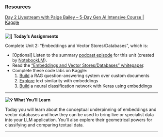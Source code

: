 ### Resources

[Day 2 Livestream with Paige Bailey – 5-Day Gen AI Intensive Course  | Kaggle](https://www.youtube.com/watch?v=86GZC56rQCc&list=PLqFaTIg4myu-b1PlxitQdY0UYIbys-2es&index=3)

---


**![🎒](https://fonts.gstatic.com/s/e/notoemoji/15.1/1f392/32.png) Today’s Assignments**

Complete Unit 2: “Embeddings and Vector Stores/Databases”, which is:

* [Optional] Listen to the summary [podcast episode](https://notifications.googleapis.com/email/redirect?t=AFG8qyV-YgEr35lKfiIbI17dmf4fCzft4aX34InC_4-zvZDaAhe28PVqHi9mVcU0jQt_QWxZrCOoWh0XAS2hlxxEVSVWjL9de0LKD81Z_52i-8_umgzpo90f-1Y_jlQi8kxNXmT8UcWLMzHNlPx2ZkyF0f2Sl4oJ6GooZFOgDvmESRrxR5cDV43Z6TGDJEs0t60Rm5aefD8SYsGKj7f20QUvp1v0H56P4W8zCjGZZ7dzq13tTaSBtDkGzw1SBU-HziMdkoUw&r=eJzLKCkpKLbS16_MLy0pTUrVS87P1S9PLEnOsC-zNXR2Nrb0NjfzKywGAB5aDYs&s=ALHZ2r6ePaPOk4OCILkltKHT5_mX) for this unit (created by [NotebookLM](https://notifications.googleapis.com/email/redirect?t=AFG8qyX73_xz9M9N9KpOg1qRxge5TTtO5PYgMX5mptGvOiq_Kw-BdbXI1QkmNKd_L5Y-rWE0SCCrAqahy5BV8SGQAhqNwoiL_LewsVp4vn88B2MEPQuljU8rlAH93JOC32qkXnSImtUoI0LyiVhTDBFR744CNCUyAxcYWeo2ad3oU3do7dvJ6tOp7aCdgGZEYuTboxJwZpsWpKncxz7a4f6irz2_BJMM6gtPjC-CjiCzuPTnZQb_MbNakUVU0Xm9ZQaAPBQU&r=eJzLKCkpKLbS18_LL0lNys_PzsnVS8_PT89J1UvOz9W3zy_KTM_MS8yJL0pNSy1KLbLNAKtXNXIDovLyciTFqkbGagU5mbaGABuTHe8&s=ALHZ2r7RNQ7kU8aikbGVyR4-j4yB)).
* Read the [“Embeddings and Vector Stores/Databases” whitepaper](https://notifications.googleapis.com/email/redirect?t=AFG8qyUSSM18WS76qO2K4hV9l7u5iGRygck9f-aHchey1NPw9oVYjCy0hbINDXX_-WG88g76GgzC7n1C1Yw6T1YQ-iQr-dOKGNI0wDiBjrC1HkWfB0ZbTUPFk2WnwgkaDuvy4vYBpeoS5S7FDuCa2zbmyicASaefQRWA7FRTruptXQ2lcZqul2oVsIdNQ6QST6woBMOVGM0altFDnnQ0w6cSDC4n4zpda4YZat4PdOY8tSMeQLbeI8kJo5TfbiZPvBuzOq7d&r=eJwNxFESgCAIBcATEf_ehuQNOqUywtT1az-2ZXoU5kvMbhx1DX5bT7g4NmGcUO3TgmQqPai5NsUf4gOFTBY4&s=ALHZ2r4xuSgHz72hNfcW-il-iqB3).
* Complete these code labs on Kaggle:
  1. [Build](https://notifications.googleapis.com/email/redirect?t=AFG8qyWcoe2_ZoPspEiaMbl8UoF0KWVLDScA_atCKunKk3RDAQ-KnM5pIYwKrxzajQ2IdxwUSki3yCIPJunInP9wlNUBW_onPNYAh51-wRlPn4wlOWP1AAuwZFof7ekMcy0ozJVhs8lniVzsWmrAnuJhEv5h_Uag57QOo6PQK82bEtHqrnN9uSpVtYrq7GYffjPylPkWr1pqwdpj7wN7B3kG3cX7AeniInWQUoZreEmPmf3g5CW7hHqiPuAX6U_0IbeoK98m&r=eJwFwVEOgCAIANATIVuf3YYJA2dKKY11-96ziHufiJlZOqleUqoPrM6Cg1Zv22QJMn1wAHt9h8yABwiyhcEi_QEwQxgv&s=ALHZ2r5474WCni7wde29sTKIEDvN) a RAG question-answering system over custom documents
  2. [Explore](https://notifications.googleapis.com/email/redirect?t=AFG8qyXzlVYPb0yImRMMLse_wMRWaGCQ8uS3HFzC3nsfehBs1klb34VF6WBx4KelCvPWkEC7uKz3w8FMHslMOfm5oTuPoPMwqihUyMFLgnZXz9yJBV2BR9jJ83WPEeEUPFPR6S4Ox6lEDXDjI9xsxub3f1zq7N_ySUstNV7U4CB8lT-OgmhqEmp2OiNYDvLJ51vrEE6cQ2z5daNmHxgw76mTeO10EknzQpjwmOit4tBlhgd2DrRi8UdbgX8LpiDcLi_qatXU&r=eJwFwVEKwCAIANATmbDP3callJQVGkS333t17xUv4jknNSqlS8rTME8WNPKmUcUFmS48IPYJs44SQIMh1LST674QebrED1m8HPY&s=ALHZ2r5-bKWbGH4ilb-HxtaLyTR3) text similarity with embeddings
  3. [Build](https://notifications.googleapis.com/email/redirect?t=AFG8qyXFPHGVXtYmsLkx_E3UQ6FG5ZM5lGQnnT1o5B5WmumSi0fEhSDb_apKoSGxoIqSvMwki-c3HziJcKsS8LQaH45lqMzaCeRyjHfWuBAZy9RPw35G0A8M_ZSSjccPrx-aEWM_oT6DjFivvLoYLP89BNPLWkn0oDsr4DB4jJbG10K908hIco3A9uhVXAkQPCOu1cOVhgSnB509zB61hgQ5XzOslp_g4DVK00CJx2WenG9wINKZIBu5wHTvZiF3PhDM8dKp&r=eJwNxlEOgCAIANATIVuf3YaAlKnZxI15-3pfr6z1-okYEalSzk0Tj448RLHTrOZFp6LQhgO4kbvd254M2i8V-ecQtgpUneQfe6MdWw&s=ALHZ2r7npohONwEeIO8UQGjgyF-E) a neural classification network with Keras using embeddings

---



**![💡](https://fonts.gstatic.com/s/e/notoemoji/15.1/1f4a1/32.png) What You’ll Learn**

Today you will learn about the conceptual underpinning of embeddings and vector databases and how they can be used to bring live or specialist data into your LLM application. You’ll also explore their geometrical powers for classifying and comparing textual data.

---
